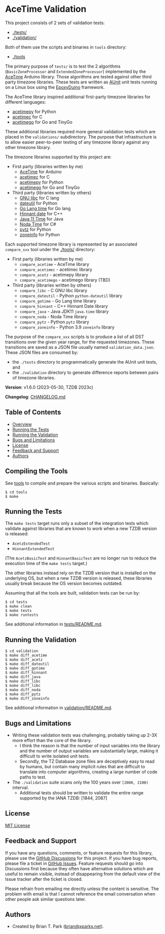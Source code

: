# AceTime Validation

This project consists of 2 sets of validation tests:

* [./tests/](tests)
* [./validation/](validation)

Both of them use the scripts and binaries in `tools` directory:

* [./tools](tools)

The primary purpose of `tests/` is to test the 2 algorithms
(`BasicZoneProcessor` and `ExtendedZoneProcessor`) implemented by the
[AceTime](https://github.com/bxparks/AceTime) Arduino library. Those algorithms
are tested against other third party timezone libraries. These tests are written
as [AUnit](https://github.com/bxparks/AUnit) unit tests running on a Linux box
using the [EpoxyDuino](https://github.com/bxparks/EpoxyDuino) framework.

The AceTime library inspired additional first-party timezone libraries for
different languages:

* [acetimepy](https://github.com/bxparks/acetimepy) for Python
* [acetimec](https://github.com/bxparks/acetimec) for C
* [acetimego](https://github.com/bxparks/acetimego) for Go and TinyGo

These additional libraries required more general validation tests which are
placed in the `validations/` subdirectory. The purpose that infrastructure is to
allow easier peer-to-peer testing of any timezone library against any other
timezone library.

The timezone libraries supported by this project are:

* First party (libraries written by me)
    * [AceTime](https://github.com/bxparks/AceTime) for Arduino
    * [acetimec](https://github.com/bxparks/acetimec) for C
    * [acetimepy](https://github.com/bxparks/acetimepy) for Python
    * [acetimego](https://github.com/bxparks/acetimego) for Go and TinyGo
* Third party (libraries written by others)
    * [GNU libc](https://www.gnu.org/software/libc/manual/2.35/html_node/Calendar-Time.html) for C lang
    * [dateutil](https://pypi.org/project/python-dateutil/) for Python
    * [Go Lang time](https://pkg.go.dev/time) for Go lang
    * [Hinnant date](https://github.com/HowardHinnant/date) for C++
    * [Java 11 Time](https://docs.oracle.com/en/java/javase/11/docs/api/java.base/java/time/package-summary.html) for Java
    * [Noda Time](https://nodatime.org) for C#
    * [pytz](https://pypi.org/project/pytz/) for Python
    * [zoneinfo](https://docs.python.org/3/library/zoneinfo.html) for Python

Each supported timezone library is represented by an associated `compare_xxx`
tool under the [./tools/](tools) directory:

* First party (libraries written by me)
    * `compare_acetime` - AceTime library
    * `compare_acetimec` - acetimec library
    * `compare_acetz` - acetimepy library
    * `compare_acetimego` - acetimego library (TBD)
* Third party (libraries written by others)
    * `compare_libc` - C GNU libc library
    * `compare_dateutil` - Python `python-dateutil` library
    * `compare_gotime` - Go Lang time library
    * `compare_hinnant` - C++ Hinnant Date library
    * `compare_java` - Java JDK11 `java.time` library
    * `compare_noda` - Noda Time library
    * `compare_pytz` - Python `pytz` library
    * `compare_zoneinfo` - Python 3.9 `zoneinfo` library

The purpose of the `compare_xxx` scripts is to produce a list of all DST
transitions over the given year range, for the requested timezones. These
transitions are saved as a JSON file usually named `validation_data.json`. These
JSON files are consumed by:

* the `./tests` directory to programmatically generate the AUnit unit tests, and
* the `./validation` directory to generate difference reports between pairs of
  timezone libraries.

**Version**: v1.6.0 (2023-05-30, TZDB 2023c)

**Changelog**: [CHANGELOG.md](CHANGELOG.md)

## Table of Contents

* [Overview](#Overview)
* [Running the Tests](#RunningTests)
* [Running the Validation](#RunningValidation)
* [Bugs and Limitations](#BugsAndLimitations)
* [License](#License)
* [Feedback and Support](#FeedbackAndSupport)
* [Authors](#Authors)

<a name="CompilingTools"></a>
## Compiling the Tools

See [tools](tools) to compile and prepare the various scripts and binaries.
Basically:

```
$ cd tools
$ make
```

<a name="RunningTests"></a>
## Running the Tests

The `make tests` target runs only a subset of the integration tests which
validate against libraries that are known to work when a new TZDB version is
released:

* `AcetzExtendedTest`
* `HinnantExtendedTest`

(The `AcetzBasicTest` and `HinnantBasicTest` are no longer run to reduce the
execution time of the `make tests` target.)

The other libraries instead rely on the TZDB version that is installed on the
underlying OS, but when a new TZDB version is released, these libraries usually
break because the OS version becomes outdated.

Assuming that all the tools are built, validation tests can be run by:

```
$ cd tests
$ make clean
$ make tests
$ make runtests
```

See additional information in [tests/README.md](tests).

<a name="RunningValidation"></a>
## Running the Validation

```
$ cd validation
$ make diff_acetime
$ make diff_acetz
$ make diff_dateutil
$ make diff_gotime
$ make diff_hinnant
$ make diff_java
$ make diff_libc
$ make diff_libc
$ make diff_noda
$ make diff_pytz
$ make diff_zoneinfo
```

See additional information in [validation/README.md](validation).

<a name="BugsAndLimitations"></a>
## Bugs and Limitations

* Writing these validation tests was challenging, probably taking up 2-3X more
  effort than the core of the library.
    * I think the reason is that the number of input variables into the library
      and the number of output variables are substantially large, making it
      difficult to write isolated unit tests.
    * Secondly, the TZ Database zone files are deceptively easy to read by
      humans, but contain many implicit rules that are difficult to translate
      into computer algorithms, creating a large number of code paths to test.
* The `./validation` suite scans only the 100 years over `[2000, 2100)`
  interval.
    * Additional tests should be written to validate the entire range supported
      by the IANA TZDB: [1844, 2087]

<a name="License"></a>
## License

[MIT License](https://opensource.org/licenses/MIT)

<a name="FeedbackAndSupport"></a>
## Feedback and Support

If you have any questions, comments, or feature requests for this library,
please use the [GitHub
Discussions](https://github.com/bxparks/AceTimeValidations/discussions) for this
project. If you have bug reports, please file a ticket in [GitHub
Issues](https://github.com/bxparks/AceTimeValidations/issues). Feature requests
should go into Discussions first because they often have alternative solutions
which are useful to remain visible, instead of disappearing from the default
view of the Issue tracker after the ticket is closed.

Please refrain from emailing me directly unless the content is sensitive. The
problem with email is that I cannot reference the email conversation when other
people ask similar questions later.

<a name="Authors"></a>
## Authors

* Created by Brian T. Park (brian@xparks.net).
